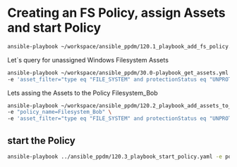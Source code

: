 # Creating an FS Policy, assign Assets and start Policy



```bash
ansible-playbook ~/workspace/ansible_ppdm/120.1_playbook_add_fs_policy.yaml -e "policy_name=Filesystem_Bob"
```

Let`s query for unassigned Windows Filesystem Assets

```bash
ansible-playbook ~/workspace/ansible_ppdm/30.0-playbook_get_assets.yml \
-e 'asset_filter="type eq "FILE_SYSTEM" and protectionStatus eq "UNPROTECTED" and operatingSystem.name eq "Windows""'
```

Lets assing the Assets to the Policy Filesystem_Bob
```bash
ansible-playbook ~/workspace/ansible_ppdm/120.2_playbook_add_assets_to_policy.yaml \
-e "policy_name=Filesystem_Bob" \
-e 'asset_filter="type eq "FILE_SYSTEM" and protectionStatus eq "UNPROTECTED" and operatingSystem.name eq "Windows""'
```

## start the Policy
```bash
ansible-playbook ../ansible_ppdm/120.3_playbook_start_policy.yaml -e policy_type=FILE_SYSTEM -e policy_name=Filesystem_Bob
```
